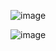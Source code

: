 
![image](https://user-images.githubusercontent.com/99719251/190907187-c740d167-750a-4f98-9f8e-997c65efe1e8.png)

![image](https://user-images.githubusercontent.com/99719251/190907922-73468985-aca9-403a-81aa-b5b832060dc9.png)

